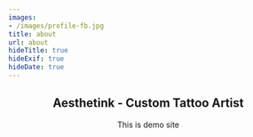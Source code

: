 ```yaml
---
images:
- /images/profile-fb.jpg
title: about
url: about
hideTitle: true
hideExif: true
hideDate: true
---
```

<div align="center">
<h2>Aesthetink - Custom Tattoo Artist</h2>
	<p>
		This is demo site
	</p>
</div>

